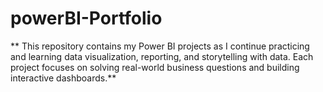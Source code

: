 # powerBI-Portfolio
** This repository contains my Power BI projects as I continue practicing and learning data visualization, reporting, and storytelling with data. Each project focuses on solving real-world business questions and building interactive dashboards.**
